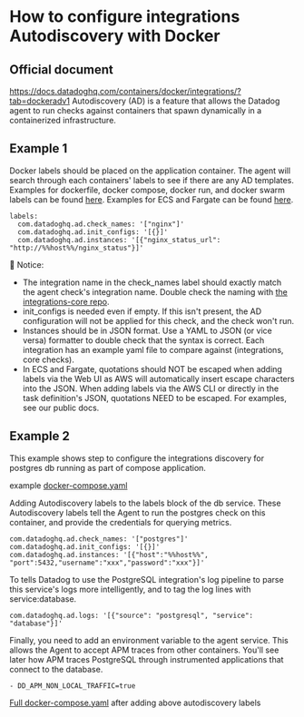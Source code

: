 # How to configure integrations Autodiscovery with Docker

Official document
--------
https://docs.datadoghq.com/containers/docker/integrations/?tab=dockeradv1
Autodiscovery (AD) is a feature that allows the Datadog agent to run checks against containers that spawn dynamically in a containerized infrastructure.

Example 1
--------
Docker labels should be placed on the application container. The agent will search through each containers' labels to see if there are any AD templates. Examples for dockerfile, docker compose, docker run, and docker swarm labels can be found [here](https://docs.datadoghq.com/containers/docker/integrations/?tab=dockeradv1#configuration). Examples for ECS and Fargate can be found [here](https://docs.datadoghq.com/integrations/faq/integration-setup-ecs-fargate/?tab=rediswebui#examples).

```
labels:
  com.datadoghq.ad.check_names: '["nginx"]'
  com.datadoghq.ad.init_configs: '[{}]'
  com.datadoghq.ad.instances: '[{"nginx_status_url": "http://%%host%%/nginx_status"}]'
```
👋 Notice:
- The integration name in the check_names label should exactly match the agent check's integration name. Double check the naming with [the integrations-core repo](https://github.com/DataDog/integrations-core/tree/master).
- init_configs is needed even if empty. If this isn't present, the AD configuration will not be applied for this check, and the check won't run.
- Instances should be in JSON format. Use a YAML to JSON (or vice versa) formatter to double check that the syntax is correct. Each integration has an example yaml file to compare against (integrations, core checks).
- In ECS and Fargate, quotations should NOT be escaped when adding labels via the Web UI as AWS will automatically insert escape characters into the JSON. When adding labels via the AWS CLI or directly in the task definition's JSON, quotations NEED to be escaped. For examples, see our public docs.

Example 2
--------
This example shows step to configure the integrations discovery for postgres db running as part of compose application.

example [docker-compose.yaml](https://github.com/wwongpai/Observability/blob/main/integrations%20autodiscovery/docker/docker-compose-postgres-example.yaml)

Adding Autodiscovery labels to the labels block of the db service. These Autodiscovery labels tell the Agent to run the postgres check on this container, and provide the credentials for querying metrics.
```
com.datadoghq.ad.check_names: '["postgres"]'
com.datadoghq.ad.init_configs: '[{}]'
com.datadoghq.ad.instances: '[{"host":"%%host%%", "port":5432,"username":"xxx","password":"xxx"}]'
```

To tells Datadog to use the PostgreSQL integration's log pipeline to parse this service's logs more intelligently, and to tag the log lines with service:database.
```
com.datadoghq.ad.logs: '[{"source": "postgresql", "service": "database"}]'
```

Finally, you need to add an environment variable to the agent service. This allows the Agent to accept APM traces from other containers. You'll see later how APM traces PostgreSQL through instrumented applications that connect to the database.
```
- DD_APM_NON_LOCAL_TRAFFIC=true
```

[Full docker-compose.yaml](https://github.com/wwongpai/Observability/blob/main/integrations%20autodiscovery/docker/docker-compose-postgres-example-ad.yaml) after adding above autodiscovery labels
